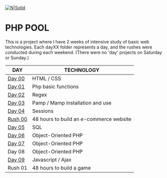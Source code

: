 [![N|Solid](https://ufuture.com/wp-content/uploads/2017/10/unit-factory-cover.jpg)](https://unit.ua/en/)
# PHP POOL

This is a project where I have 2 weeks of intensive study of basic web technologies. Each dayXX folder represents a day, and the rushes were conducted during each weekend. (There were no 'day' projects on Saturday or Sunday.)
    
| DAY | TECHNOLOGY | 
| ------ | ------ | 
| [Day 00](https://github.com/KaterynaKostrubova/PHP-pool/tree/master/day00)| HTML / CSS| 
| [Day 01](https://github.com/KaterynaKostrubova/PHP-pool/tree/master/day01) | Php basic functions |
| [Day 02](https://github.com/KaterynaKostrubova/PHP-pool/tree/master/day02) | Regex |
| [Day 03](https://github.com/KaterynaKostrubova/PHP-pool/tree/master/day03) | Pamp / Mamp installation and use |
| [Day 04](https://github.com/KaterynaKostrubova/PHP-pool/tree/master/day04) | Sessions |
| [Rush 00](https://github.com/KaterynaKostrubova/PHP-pool/tree/master/php_rush00) | 48 hours to build an e-commerce website |
| [Day 05](https://github.com/KaterynaKostrubova/PHP-pool/tree/master/day05) | SQL |
| [Day 06](https://github.com/KaterynaKostrubova/PHP-pool/tree/master/day06) | Object-Oriented PHP |
| [Day 07](https://github.com/KaterynaKostrubova/PHP-pool/tree/master/day07) | Object-Oriented PHP |
| Day 08 | Object-Oriented PHP |
| [Day 09](https://github.com/KaterynaKostrubova/PHP-pool/tree/master/day09) | Javascript / Ajax|
| Rush 01 | 48 hours to build a game |

